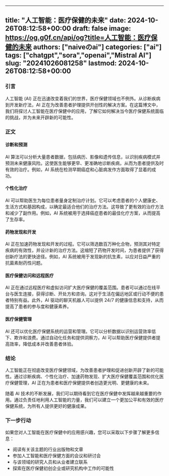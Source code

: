
---
title: "人工智能：医疗保健的未来"
date: 2024-10-26T08:12:58+00:00
draft: false
image: https://og.g0f.cn/api/og?title=人工智能：医疗保健的未来
authors: ["naiveのai"]
categories: ["ai"]
tags: ["chatgpt","sora","openai","Mistral AI"]
slug: "20241026081258"
lastmod: 2024-10-26T08:12:58+00:00
---
### 引言

人工智能 (AI) 正在迅速改变着我们的世界，医疗保健领域也不例外。从诊断疾病到开发新疗法，AI 正在为改善患者护理提供开创性的解决方案。在这篇博文中，我们将探讨人工智能在医疗保健中的应用，了解它如何解决当今医疗保健系统面临的挑战，并为未来开辟新的可能性。

### 正文

#### 诊断和预测

AI 算法可以分析大量患者数据，包括病历、影像和遗传信息，以识别疾病模式并预测未来健康风险。这使医生能够更早、更准确地诊断疾病，从而为患者提供及时有效的治疗。例如，AI 系统在检测早期癌症和心脏病发作方面取得了显着的成功。

#### 个性化治疗

AI 可以帮助医生为每位患者量身定制治疗计划。它可以考虑患者的个人健康史、生活方式和基因构成，以确定最适合他们的治疗方法。这导致了更有效的治疗方法和减少了副作用。例如，AI 系统被用于选择癌症患者的最佳化疗方案，从而提高了生存率。

#### 药物发现和开发

AI 正在加速药物发现和开发的过程。它可以筛选数百万种化合物，预测其对特定疾病的有效性，并设计新的治疗方法。这缩短了药物开发时间，为患者提供了获得创新疗法的更快途径。例如，AI 系统被用于发现新的抗生素，以应对日益严重的抗菌素耐药性问题。

#### 医疗保健访问和远程医疗

AI 正在通过远程医疗和虚拟访问扩大医疗保健的覆盖范围。患者可以通过在线平台与医生连接，获得诊断、开处方和咨询。这对于生活在偏远地区或行动不便的患者特别有益。此外，AI 驱动的聊天机器人可以提供 24/7 的健康信息和支持，从而提高了患者的参与度和健康素养。

#### 医疗保健管理

AI 还可以优化医疗保健系统的运营和管理。它可以分析数据以识别运营效率低下、欺诈和浪费。通过自动化任务和提供洞察力，AI 可以帮助医疗保健提供者提高效率，降低成本并改善患者体验。

### 结论

人工智能正在彻底改变医疗保健领域，为改善患者护理和促进创新开辟了新的可能性。通过诊断疾病、个性化治疗、加速药物发现、扩大医疗保健覆盖范围和优化医疗保健管理，AI 正在为患者和医疗保健提供者创造更光明、更健康的未来。

随着 AI 技术的不断发展，我们可以期待看到它在医疗保健中发挥越来越重要的作用。通过负责任地利用人工智能的力量，我们可以建立一个更加公平和有效的医疗保健系统，为所有人提供更好的健康成果。

### 下一步行动

如果您对人工智能在医疗保健中的应用感兴趣，您可以采取以下步骤了解更多信息：

* 阅读有关该主题的行业出版物和文章
* 参加人工智能和医疗保健方面的会议和研讨会
* 与该领域的研究人员和从业者建立联系
* 探索在医疗保健初创企业或研究机构中工作的可能性